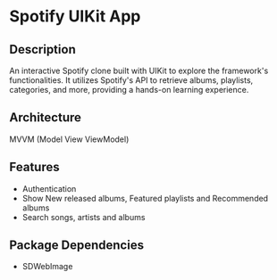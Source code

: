 # Spotify UIKit App

## Description

An interactive Spotify clone built with UIKit to explore the framework's functionalities. It utilizes Spotify's API to retrieve albums, playlists, categories, and more, providing a hands-on learning experience.

## Architecture
MVVM (Model View ViewModel) 

## Features
- Authentication
- Show New released albums, Featured playlists and Recommended albums 
- Search songs, artists and albums 

## Package Dependencies
-  SDWebImage 
